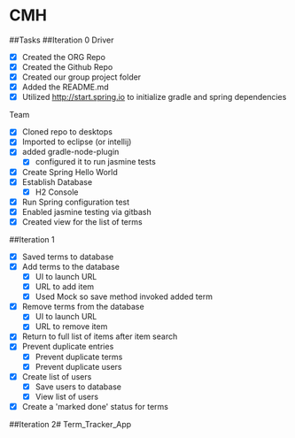 # CMH

##Tasks
##Iteration 0
Driver
- [x] Created the ORG Repo
- [x] Created the Github Repo
- [x] Created our group project folder
- [x] Added the README.md
- [x] Utilized http://start.spring.io to initialize gradle and spring dependencies

Team
- [x] Cloned repo to desktops
- [x] Imported to eclipse (or intellij)
- [x] added gradle-node-plugin
    - [x] configured it to run jasmine tests
- [x] Create Spring Hello World
- [x] Establish Database
	- [x] H2 Console
- [x] Run Spring configuration test
- [x] Enabled jasmine testing via gitbash
- [x] Created view for the list of terms

##Iteration 1
- [x] Saved terms to database
- [x] Add terms to the database
	- [x] UI to launch URL
	- [x] URL to add item
	- [x] Used Mock so save method invoked added term
- [x] Remove terms from the database
	- [x] UI to launch URL
	- [x] URL to remove item
- [x] Return to full list of items after item search
- [x] Prevent duplicate entries
	- [x] Prevent duplicate terms
	- [x] Prevent duplicate users
- [x] Create list of users
	- [x] Save users to database
	- [x] View list of users
- [x] Create a 'marked done' status for terms
	
##Iteration 2# Term_Tracker_App
